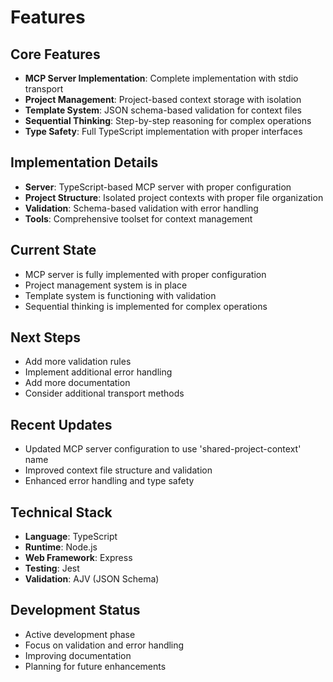 # Features

## Core Features
- **MCP Server Implementation**: Complete implementation with stdio transport
- **Project Management**: Project-based context storage with isolation
- **Template System**: JSON schema-based validation for context files
- **Sequential Thinking**: Step-by-step reasoning for complex operations
- **Type Safety**: Full TypeScript implementation with proper interfaces

## Implementation Details
- **Server**: TypeScript-based MCP server with proper configuration
- **Project Structure**: Isolated project contexts with proper file organization
- **Validation**: Schema-based validation with error handling
- **Tools**: Comprehensive toolset for context management

## Current State
- MCP server is fully implemented with proper configuration
- Project management system is in place
- Template system is functioning with validation
- Sequential thinking is implemented for complex operations

## Next Steps
- Add more validation rules
- Implement additional error handling
- Add more documentation
- Consider additional transport methods

## Recent Updates
- Updated MCP server configuration to use 'shared-project-context' name
- Improved context file structure and validation
- Enhanced error handling and type safety

## Technical Stack
- **Language**: TypeScript
- **Runtime**: Node.js
- **Web Framework**: Express
- **Testing**: Jest
- **Validation**: AJV (JSON Schema)

## Development Status
- Active development phase
- Focus on validation and error handling
- Improving documentation
- Planning for future enhancements
